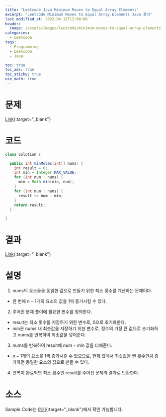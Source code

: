 ```yaml
---
title: "Leetcode Java Minimum Moves to Equal Array Elements"
excerpt: "Leetcode Minimum Moves to Equal Array Elements Java 풀이"
last_modified_at: 2022-04-12T12:00:00
header:
  image: /assets/images/leetcode/minimum-moves-to-equal-array-elements.png
categories:
  - Leetcode
tags:
  - Programming
  - Leetcode
  - Java

toc: true
toc_ads: true
toc_sticky: true
use_math: true
---
```

# 문제
[Link](https://leetcode.com/problems/minimum-moves-to-equal-array-elements/){:target="_blank"}

# 코드
```java
class Solution {

  public int minMoves(int[] nums) {
    int result = 0;
    int min = Integer.MAX_VALUE;
    for (int num : nums) {
      min = Math.min(min, num);
    }
    for (int num : nums) {
      result += num - min;
    }
    return result;
  }

}
```

# 결과
[Link](https://leetcode.com/submissions/detail/678658646/){:target="_blank"}

# 설명
1. nums의 요소들을 동일한 값으로 만들기 위한 최소 횟수를 계산하는 문제이다.
- 한 번에 $n - 1$개의 요소의 값을 1씩 증가시킬 수 있다.

2. 주어진 문제 풀이에 필요한 변수를 정의한다.
- result는 최소 횟수를 저장하기 위한 변수로, 0으로 초기화한다.
- min은 nums 내 최솟값을 저장하기 위한 변수로, 정수의 가장 큰 값으로 초기화하고 nums를 반복하여 최솟값을 넣어준다.

3. nums를 반복하여 result에 $num - min$ 값을 더해준다.
- $n - 1$개의 요소를 1씩 증가시킬 수 있으므로, 현재 값에서 최솟값을 뺀 횟수만큼 증가하면 동일한 요소의 값으로 만들 수 있다.

4. 반복이 완료되면 최소 횟수인 result를 주어진 문제의 결과로 반환한다.

# 소스
Sample Code는 [여기](https://github.com/GracefulSoul/leetcode/blob/master/src/main/java/gracefulsoul/problems/MinimumMovesToEqualArrayElements.java){:target="_blank"}에서 확인 가능합니다.